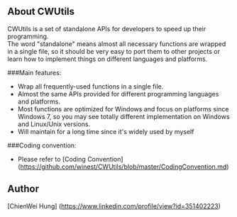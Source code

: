 ## About CWUtils

CWUtils is a set of standalone APIs for developers to speed up their programming.<br />
The word "standalone" means almost all necessary functions are wrapped in a single file,
so it should be very easy to port them to other projects or learn how to implement things
on different languages and platforms.



###Main features:
- Wrap all frequently-used functions in a single file.
- Almost the same APIs provided for different programming languages and platforms.
- Most functions are optimized for Windows and focus on platforms since Windows 7,
  so you may see totally different implementation on Windows and Linux/Unix versions.
- Will maintain for a long time since it's widely used by myself



###Coding convention:
- Please refer to [Coding Convention] (https://github.com/winest/CWUtils/blob/master/CodingConvention.md)



## Author
[ChienWei Hung] (https://www.linkedin.com/profile/view?id=351402223)
